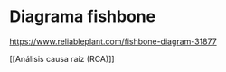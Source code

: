 # Diagrama fishbone

https://www.reliableplant.com/fishbone-diagram-31877

[[Análisis causa raíz (RCA)]]